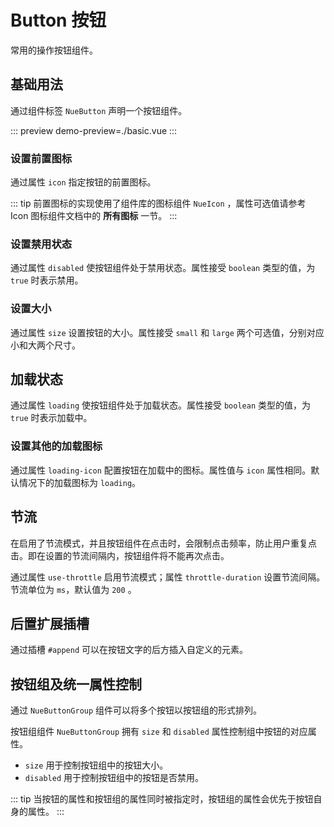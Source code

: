 # Button 按钮

常用的操作按钮组件。

## 基础用法

通过组件标签 `NueButton` 声明一个按钮组件。

::: preview
demo-preview=./basic.vue
:::

### 设置前置图标

通过属性 `icon` 指定按钮的前置图标。

::: tip
前置图标的实现使用了组件库的图标组件 `NueIcon` ，属性可选值请参考 Icon 图标组件文档中的 **所有图标**
一节。
:::

<preview path="./icon.vue"></preview>

### 设置禁用状态

通过属性 `disabled` 使按钮组件处于禁用状态。属性接受 `boolean` 类型的值，为 `true` 时表示禁用。

<preview path="./disabled.vue"></preview>

### 设置大小

通过属性 `size` 设置按钮的大小。属性接受 `small` 和 `large` 两个可选值，分别对应小和大两个尺寸。

<preview path="./size.vue"></preview>

## 加载状态

通过属性 `loading` 使按钮组件处于加载状态。属性接受 `boolean` 类型的值，为 `true` 时表示加载中。

<preview path="./loading.vue"></preview>

### 设置其他的加载图标

通过属性 `loading-icon` 配置按钮在加载中的图标。属性值与 `icon` 属性相同。默认情况下的加载图标为
`loading`。

<preview path="./loading-icon.vue"></preview>

## 节流

在启用了节流模式，并且按钮组件在点击时，会限制点击频率，防止用户重复点击。即在设置的节流间隔内，按钮组件将不能再次点击。

通过属性 `use-throttle` 启用节流模式；属性 `throttle-duration` 设置节流间隔。节流单位为 `ms`，默认值为
`200` 。

<preview path="./throttle.vue"></preview>

## 后置扩展插槽

通过插槽 `#append` 可以在按钮文字的后方插入自定义的元素。

<preview path="./append.vue"></preview>

## 按钮组及统一属性控制

通过 `NueButtonGroup` 组件可以将多个按钮以按钮组的形式排列。

按钮组组件 `NueButtonGroup` 拥有 `size` 和 `disabled` 属性控制组中按钮的对应属性。

- `size` 用于控制按钮组中的按钮大小。
- `disabled` 用于控制按钮组中的按钮是否禁用。

::: tip
当按钮的属性和按钮组的属性同时被指定时，按钮组的属性会优先于按钮自身的属性。
:::

<preview path="./button-group-basic.vue"></preview>
